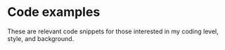 # Code examples
These are relevant code snippets for those interested in my coding level, style, and background.
